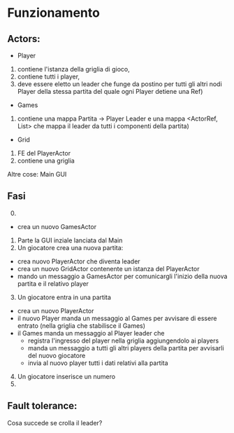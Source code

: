 # Funzionamento 

## Actors:
- Player 
1) contiene l'istanza della griglia di gioco,
2) contiene tutti i player, 
3) deve essere eletto un leader che funge da postino per tutti gli altri nodi Player della stessa partita del quale ogni Player detiene una Ref)
- Games 
1) contiene una mappa Partita -> Player Leader e una mappa <ActorRef, List<ActorRef>> che mappa il leader da tutti i componenti della partita)
- Grid 
1) FE del PlayerActor
2) contiene una griglia

Altre cose:
Main
GUI

## Fasi
0.
- crea un nuovo GamesActor
1. Parte la GUI inziale lanciata dal Main
2. Un giocatore crea una nuova partita:
- crea nuovo PlayerActor che diventa leader
- crea un nuovo GridActor contenente un istanza del PlayerActor
- mando un messaggio a GamesActor per comunicargli l'inizio della nuova partita e il relativo player
3. Un giocatore entra in una partita
- crea un nuovo PlayerActor
- il nuovo Player manda un messaggio al Games per avvisare di essere entrato (nella griglia che stabilisce il Games)
- il Games manda un messaggio al Player leader che
    - registra l'ingresso del player nella griglia aggiungendolo ai players
    - manda un messaggio a tutti gli altri players della partita per avvisarli del nuovo giocatore
    - invia al nuovo player tutti i dati relativi alla partita
4. Un giocatore inserisce un numero
5.


## Fault tolerance:
Cosa succede se crolla il leader?